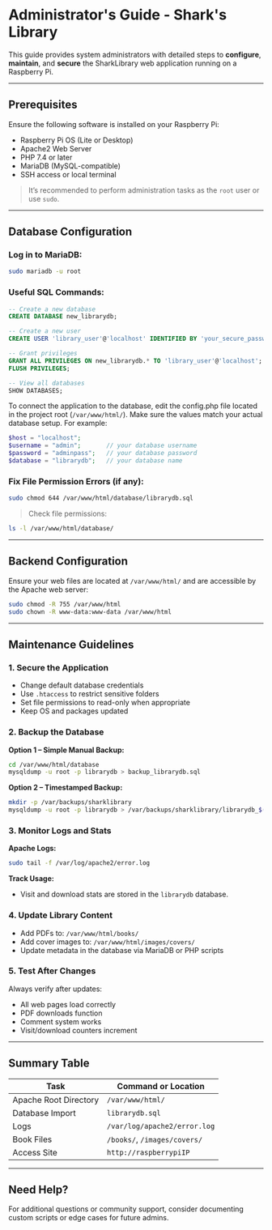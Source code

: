 # Administrator's Guide - Shark's Library

This guide provides system administrators with detailed steps to **configure**, **maintain**, and **secure** the SharkLibrary web application running on a Raspberry Pi.

---

## Prerequisites

Ensure the following software is installed on your Raspberry Pi:

- Raspberry Pi OS (Lite or Desktop)
- Apache2 Web Server
- PHP 7.4 or later
- MariaDB (MySQL-compatible)
- SSH access or local terminal

> It’s recommended to perform administration tasks as the `root` user or use `sudo`.

---

## Database Configuration

### Log in to MariaDB:
```bash
sudo mariadb -u root
```

### Useful SQL Commands:
```sql
-- Create a new database
CREATE DATABASE new_librarydb;

-- Create a new user
CREATE USER 'library_user'@'localhost' IDENTIFIED BY 'your_secure_password';

-- Grant privileges
GRANT ALL PRIVILEGES ON new_librarydb.* TO 'library_user'@'localhost';
FLUSH PRIVILEGES;

-- View all databases
SHOW DATABASES;
```

To connect the application to the database, edit the config.php file located in the project root (`/var/www/html/`).
Make sure the values match your actual database setup.
For example:
```php
$host = "localhost";  
$username = "admin";       // your database username
$password = "adminpass";   // your database password
$database = "librarydb";   // your database name
```

### Fix File Permission Errors (if any):
```bash
sudo chmod 644 /var/www/html/database/librarydb.sql
```

> Check file permissions:
```bash
ls -l /var/www/html/database/
```

---

## Backend Configuration

Ensure your web files are located at `/var/www/html/` and are accessible by the Apache web server:

```bash
sudo chmod -R 755 /var/www/html
sudo chown -R www-data:www-data /var/www/html
```

---

## Maintenance Guidelines

### 1. Secure the Application

- Change default database credentials
- Use `.htaccess` to restrict sensitive folders
- Set file permissions to read-only when appropriate
- Keep OS and packages updated

### 2. Backup the Database

**Option 1 – Simple Manual Backup:**
```bash
cd /var/www/html/database
mysqldump -u root -p librarydb > backup_librarydb.sql
```

**Option 2 – Timestamped Backup:**
```bash
mkdir -p /var/backups/sharklibrary
mysqldump -u root -p librarydb > /var/backups/sharklibrary/librarydb_$(date +%Y%m%d).sql
```

### 3. Monitor Logs and Stats

**Apache Logs:**
```bash
sudo tail -f /var/log/apache2/error.log
```

**Track Usage:**
- Visit and download stats are stored in the `librarydb` database.

### 4. Update Library Content

- Add PDFs to: `/var/www/html/books/`
- Add cover images to: `/var/www/html/images/covers/`
- Update metadata in the database via MariaDB or PHP scripts

### 5. Test After Changes

Always verify after updates:
- All web pages load correctly
- PDF downloads function
- Comment system works
- Visit/download counters increment

---

## Summary Table

| Task                    | Command or Location                        |
|-------------------------|--------------------------------------------|
| Apache Root Directory   | `/var/www/html/`                           |
| Database Import         | `librarydb.sql`                            |
| Logs                    | `/var/log/apache2/error.log`               |
| Book Files              | `/books/`, `/images/covers/`               |
| Access Site             | `http://raspberrypiIP`                     |

---

## Need Help?

For additional questions or community support, consider documenting custom scripts or edge cases for future admins.
